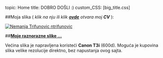 topic: Home
title: DOBRO DOŠLI :)
custom_CSS: [big_title.css]


##Moja slika ( *klik na nju ili klik [**ovde**][cv] otvara moj **CV*** ): 
  
[![Nemanja Trifunovic ntrifunovic](http://farm9.staticflickr.com/8521/8578423345_d31e51e333_h.jpg)][cv]

[cv]: http://rs.linkedin.com/in/ntrifunovic/

##[**Moje raznorazne slike …**](/pictures)

Većina slika je napravljena koristeći **Canon T3i** (600d).
Moguća je kupovina slika velike rezolucije direktno, bez napustanja ovog sajta.
